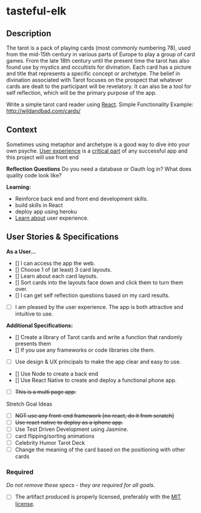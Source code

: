 # tasteful-elk

## Description

The tarot is a pack of playing cards (most commonly numbering 78), used from the mid-15th century in various parts of Europe to play a group of card games. From the late 18th century until the present time the tarot has also found use by mystics and occultists for divination. Each card has a picture and title that represents a specific concept or archetype. The belief in divination associated with Tarot focuses on the prospect that whatever cards are dealt to the participant will be revelatory. 
It can also be a tool for self reflection, which will be the primary purpose of the app.

Write a simple tarot card reader using [React](https://facebook.github.io/react).
Simple Functionality Example: http://wildandbad.com/cards/
## Context

Sometimes using metaphor and archetype is a good way to dive into your own psyche.
[User experience](https://en.wikipedia.org/wiki/User_experience) is a [critical part](https://designshack.net/articles/why-does-user-experience-matter/) of any successful app and this project will use front end

**Reflection Questions**
Do you need a database or Oauth log in?
What does quality code look like? 

**Learning:** 
- Reinforce back end and front end development skills.
- build skills in React
- deploy app using heroku
- [Learn about](http://www.jjg.net/elements/pdf/elements.pdf) user experience.
## User Stories & Specifications

**As a User...**
- [] I can access the app the web.
- [] Choose 1 of (at least) 3 card layouts.
- [] Learn about each card layouts.
- [] Sort cards into the layouts face down and click them to turn them over.
- [] I can get self reflection questions based on my card results.
- [ ] I am pleased by the user experience. The app is both attractive and intuitive to use.

**Additional Specifications:**
- [] Create a library of Tarot cards and write a function that randomly presents them
- []  If you use any frameworks or code libraries cite them.
- [ ] Use design & UX principals to make the app clear and easy to use.
- [] Use Node to create a back end
- [] Use React Native to create and deploy a functional phone app.
- [ ] ~~This is a multi page app:~~

Stretch Goal Ideas
- [ ]  ~~NOT use any front-end framework [no react, do it from scratch]~~
- [ ] ~~Use react native to deploy as a iphone app.~~
- [ ] Use Test Driven Development using Jasmine.
- [ ] card flipping/sorting animations  
- [ ] Celebrity Humor Tarot Deck
- [ ] Change the meaning of the card based on the positioning with other cards

### Required

_Do not remove these specs - they are required for all goals_.
- [ ] The artifact produced is properly licensed, preferably with the [MIT license](https://opensource.org/licenses/MIT).
